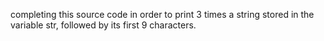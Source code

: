 completing this source code in order to print 3 times a string stored in the variable str, followed by its first 9 characters.
